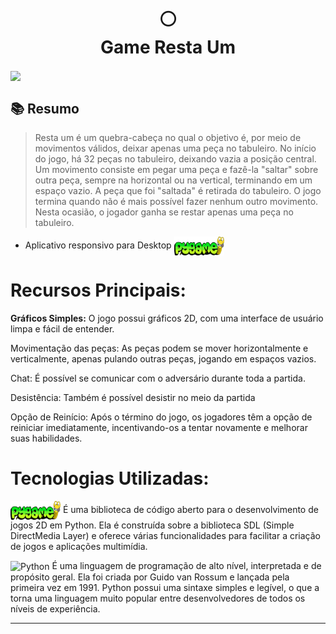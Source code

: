 <h1 align="center">
⚪<br>Game Resta Um
</h1>

<img align="center" src="/images/restaum.gif">

## 📚 Resumo
> Resta um é um quebra-cabeça no qual o objetivo é, por meio de movimentos válidos, deixar apenas uma peça no tabuleiro. No início do jogo, há 32 peças no tabuleiro, deixando vazia a posição central. Um movimento consiste em pegar uma peça e fazê-la "saltar" sobre outra peça, sempre na horizontal ou na vertical, terminando em um espaço vazio. A peça que foi "saltada" é retirada do tabuleiro. O jogo termina quando não é mais possível fazer nenhum outro movimento. Nesta ocasião, o jogador ganha se restar apenas uma peça no tabuleiro.

- Aplicativo responsivo para Desktop <img align="center" alt="Android" height="30" width="80" src="https://github.com/MateusMaccos/SnakeGame/blob/main/images/pygame_logo.png">

# Recursos Principais:

**Gráficos Simples:** O jogo possui gráficos 2D, com uma interface de usuário limpa e fácil de entender.

Movimentação das peças: As peças podem se mover horizontalmente e verticalmente, apenas pulando outras peças, jogando em espaços vazios.

Chat: É possível se comunicar com o adversário durante toda a partida.

Desistência: Também é possível desistir no meio da partida

Opção de Reinício: Após o término do jogo, os jogadores têm a opção de reiniciar imediatamente, incentivando-os a tentar novamente e melhorar suas habilidades.

# Tecnologias Utilizadas:

<img align="center" alt="Pygame" height="30" width="80" src="https://github.com/MateusMaccos/SnakeGame/blob/main/images/pygame_logo.png"> É uma biblioteca de código aberto para o desenvolvimento de jogos 2D em Python. Ela é construída sobre a biblioteca SDL (Simple DirectMedia Layer) e oferece várias funcionalidades para facilitar a criação de jogos e aplicações multimídia.

<img align="center" alt="Python" height="30" width="30" src="https://upload.wikimedia.org/wikipedia/commons/thumb/c/c3/Python-logo-notext.svg/935px-Python-logo-notext.svg.png"> É uma linguagem de programação de alto nível, interpretada e de propósito geral. Ela foi criada por Guido van Rossum e lançada pela primeira vez em 1991. Python possui uma sintaxe simples e legível, o que a torna uma linguagem muito popular entre desenvolvedores de todos os níveis de experiência.

---

